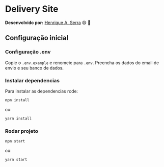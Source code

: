 # Delivery Site

**Desenvolvido por:**
[Henrique A. Serra](https://github.com/SerraZ3/) :smile: :metal:

## Configuração inicial

### Configuração .env

Copie o `.env.example` e renomeie para `.env`. Preencha os dados do email de envio e seu banco de dados.

### Instalar dependencias

Para instalar as dependencias rode:

```bash
npm install
```

ou

```bash
yarn install
```

### Rodar projeto

```bash
npm start
```

ou

```bash
yarn start
```
